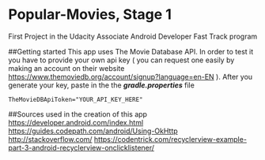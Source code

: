 # Popular-Movies, Stage 1
First Project in the Udacity Associate Android Developer Fast Track program

##Getting started
This app uses The Movie Database API. In order to test it you have to provide your own api key ( you can request one easily by making  an account on their website https://www.themoviedb.org/account/signup?language=en-EN ). After you generate your key, paste in the the ***gradle.properties***
file
```
TheMovieDBApiToken="YOUR_API_KEY_HERE"
```
##Sources used in the creation of this app
https://developer.android.com/index.html
https://guides.codepath.com/android/Using-OkHttp
http://stackoverflow.com/
https://codentrick.com/recyclerview-example-part-3-android-recyclerview-onclicklistener/
